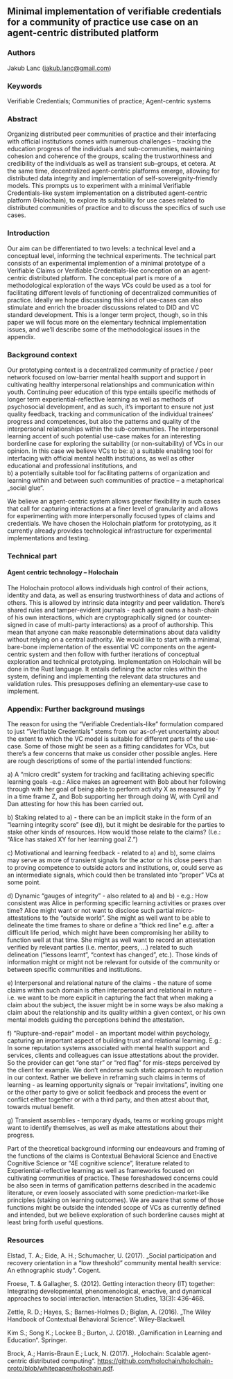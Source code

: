## Minimal implementation of verifiable credentials for a community of practice use case on an agent-centric distributed platform
### Authors
Jakub Lanc (jakub.lanc@gmail.com) 

### Keywords
Verifiable Credentials; Communities of practice; Agent-centric systems

### Abstract
Organizing distributed peer communities of practice and their interfacing with official institutions comes with numerous challenges – tracking the education progress of the individuals and sub-communities, maintaining cohesion and coherence of the groups, scaling the trustworthiness and credibility of the individuals as well as transient sub-groups, et cetera. At the same time, decentralized agent-centric platforms emerge, allowing for distributed data integrity and implementation of self-sovereignity-friendly models. This prompts us to experiment with a minimal Verifiable Credentials-like system implementation on a distributed agent-centric platform (Holochain), to explore its suitability for use cases related to distributed communities of practice and to discuss the specifics of such use cases.

### Introduction
Our aim can be differentiated to two levels: a technical level and a conceptual level, informing the technical experiments. The technical part consists of an experimental implemention of a minimal prototype of a Verifiable Claims or Verifiable Credentials-like conception on an agent-centric distributed platform. The conceptual part is more of a methodological exploration of the ways VCs could be used as a tool for facilitating different levels of functioning of decentralized communities of practice. Ideally we hope discussing this kind of use-cases can also stimulate and enrich the broader discussions related to DID and VC standard development. This is a longer term project, though, so in this paper we will focus more on the elementary technical implementation issues, and we’ll describe some of the methodological issues in the appendix.
 
### Background context
Our prototyping context is a decentralized community of practice / peer network focused on low-barrier mental health support and support in cultivating healthy interpersonal relationships and communication within youth.
Continuing peer education of this type entails specific methods of longer term experiential-reflective learning as well as methods of psychosocial development, and as such, it’s important to ensure not just quality feedback, tracking and communication of the individual trainees‘ progress and competences, but also the patterns and quality of the interpersonal relationships within the sub-communities. The interpersonal learning accent of such potential use-case makes for an interesting borderline case for exploring the suitability (or non-suitability) of VCs in our opinion.
In this case we believe VCs to be:
a) a suitable enabling tool for interfacing with official mental health institutions, as well as other educational and professional institutions, and  
b) a potentially suitable tool for facilitating patterns of organization and learning within and between such communities of practice – a metaphorical „social glue“.
 
We believe an agent-centric system allows greater flexibility in such cases that call for capturing interactions at a finer level of granularity and allows for experimenting with more interpersonally focused types of claims and credentials. We have chosen the Holochain platform for prototyping, as it currently already provides technological infrastructure for experimental implementations and testing.
 
### Technical part
#### Agent centric technology – Holochain
The Holochain protocol allows individuals high control of their actions, identity and data, as well as ensuring trustworthiness of data and actions of others. This is allowed by intrinsic data integrity and peer validation. There’s shared rules and tamper-evident journals - each agent owns a hash-chain of his own interactions, which are cryptographically signed (or counter-signed in case of multi-party interactions) as a proof of authorship. This mean that anyone can make reasonable determinations about data validity without relying on a central authority.
We would like to start with a minimal, bare-bone implementation of the essential VC components on the agent-centric system and then follow with further iterations of conceptual exploration and technical prototyping.
Implementation on Holochain will be done in the Rust language. It entails defining the actor roles within the system, defining and implementing the relevant data structures and validation rules. This presupposes defining an elementary-use case to implement.
 
### Appendix: Further background musings
The reason for using the “Verifiable Credentials-like” formulation compared to just “Verifiable Credentials” stems from our as-of-yet uncertainty about the extent to which the VC model is suitable for different parts of the use-case. Some of those might be seen as a fitting candidates for VCs, but there’s a few concerns that make us consider other possible angles. Here are rough descriptions of some of the partial intended functions:
 
a)    A “micro credit” system for tracking and facilitating achieving specific learning goals -e.g.: Alice makes an agreement with Bob about her following through with her goal of being able to perform activity X as measured by Y in a time frame Z, and Bob supporting her through doing W, with Cyril and Dan attesting for how this has been carried out.  
 
b)    Staking related to a) - there can be an implicit stake in the form of an “learning integrity score” (see d)), but it might be desirable for the parties to stake other kinds of resources. How would those relate to the claims? (I.e.: “Alice has staked XY for her learning goal Z.”)  
 
c)    Motivational and learning feedback - related to a) and b), some claims may serve as more of transient signals for the actor or his close peers than to proving competence to outside actors and institutions, or, could serve as an intermediate signals, which could then be translated into “proper” VCs at some point.  
 
d)    Dynamic “gauges of integrity” - also related to a) and b) - e.g.: How consistent was Alice in performing specific learning activities or praxes over time? Alice might want or not want to disclose such partial micro-attestations to the “outside world”. She might as well want to be able to delineate the time frames to share or define a “thick red line” e.g. after a difficult life period, which might have been compromising her ability to function well at that time. She might as well want to record an attestation verified by relevant parties (i.e. mentor, peers, ...) related to such delineation (“lessons learnt”, “context has changed”, etc.). Those kinds of information might or might not be relevant for outside of the community or between specific communities and institutions.  
 
e)    Interpersonal and relational nature of the claims - the nature of some claims within such domain is often interpersonal and relational in nature - i.e. we want to be more explicit in capturing the fact that when making a claim about the subject, the issuer might be in some ways be also making a claim about the relationship and its quality within a given context, or his own mental models guiding the perceptions behind the attestation.  
 
f)    “Rupture-and-repair” model - an important model within psychology, capturing an important aspect of building trust and relational learning. E.g.: In some reputation systems associated with mental health support and services, clients and colleagues can issue attestations about the provider. So the provider can get “one star” or “red flag” for mis-steps perceived by the client for example. We don’t endorse such static approach to reputation in our context. Rather we believe in reframing such claims in terms of learning - as learning opportunity signals or “repair invitations”, inviting one or the other party to give or solicit feedback and process the event or conflict either together or with a third party, and then attest about that, towards mutual benefit.  

g)    Transient assemblies - temporary dyads, teams or working groups might want to identify themselves, as well as make attestations about their progress.  
 
Part of the theoretical background informing our endeavours and framing of the functions of the claims is Contextual Behavioral Science and Enactive Cognitive Science or “4E cognitive science”, literature related to Experiential-reflective learning as well as frameworks focused on cultivating communities of practice. These foreshadowed concerns could be also seen in terms of gamification patterns described in the academic literature, or even loosely associated with some prediction-market-like principles (staking on learning outcomes). We are aware that some of those functions might be outside the intended scope of VCs as currently defined and intended, but we believe exploration of such borderline causes might at least bring forth useful questions.  

### Resources
Elstad, T. A.; Eide, A. H.; Schumacher, U. (2017). „Social participation and recovery orientation in a “low threshold” community mental health service: An ethnographic study“. Cogent.  

Froese, T. & Gallagher, S. (2012). Getting interaction theory (IT) together: Integrating developmental, phenomenological, enactive, and dynamical approaches to social interaction. Interaction Studies, 13(3): 436-468.  

Zettle, R. D.; Hayes, S.; Barnes-Holmes D.; Biglan, A. (2016). „The Wiley Handbook of Contextual Behavioral Science“. Wiley-Blackwell.  

Kim S.; Song K.; Lockee B.; Burton, J. (2018). „Gamification in Learning and Education“. Springer.  

Brock, A.; Harris-Braun E.; Luck, N. (2017). „Holochain: Scalable agent-centric distributed computing“. https://github.com/holochain/holochain-proto/blob/whitepaper/holochain.pdf.

